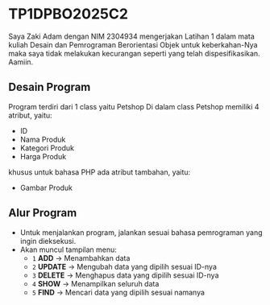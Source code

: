 # TP1DPBO2025C2
Saya Zaki Adam dengan NIM 2304934 mengerjakan Latihan 1 dalam mata kuliah Desain dan Pemrograman Berorientasi Objek untuk keberkahan-Nya maka saya tidak melakukan kecurangan seperti yang telah dispesifikasikan. Aamiin.

## Desain Program
Program terdiri dari 1 class yaitu Petshop
Di dalam class Petshop memiliki 4 atribut, yaitu:
* ID
* Nama Produk
* Kategori Produk
* Harga Produk

khusus untuk bahasa PHP ada atribut tambahan, yaitu:
* Gambar Produk

## Alur Program
- Untuk menjalankan program, jalankan sesuai bahasa pemrograman yang ingin dieksekusi.
- Akan muncul tampilan menu:
    - `1` **ADD** → Menambahkan data  
    - `2` **UPDATE** → Mengubah data yang dipilih sesuai ID-nya  
    - `3` **DELETE** → Menghapus data yang dipilih sesuai ID-nya  
    - `4` **SHOW** → Menampilkan seluruh data  
    - `5` **FIND** → Mencari data yang dipilih sesuai namanya  
